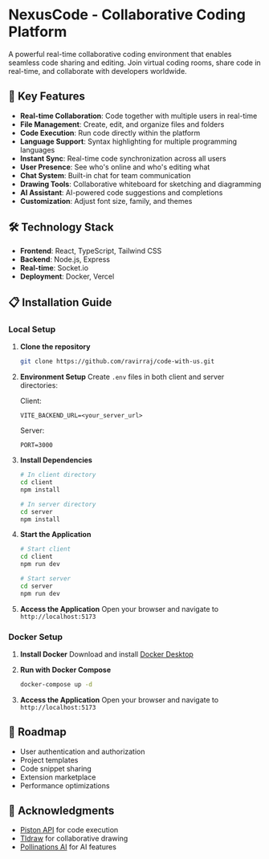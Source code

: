 # NexusCode - Collaborative Coding Platform

A powerful real-time collaborative coding environment that enables seamless code sharing and editing. Join virtual coding rooms, share code in real-time, and collaborate with developers worldwide.

## 🚀 Key Features

- **Real-time Collaboration**: Code together with multiple users in real-time
- **File Management**: Create, edit, and organize files and folders
- **Code Execution**: Run code directly within the platform
- **Language Support**: Syntax highlighting for multiple programming languages
- **Instant Sync**: Real-time code synchronization across all users
- **User Presence**: See who's online and who's editing what
- **Chat System**: Built-in chat for team communication
- **Drawing Tools**: Collaborative whiteboard for sketching and diagramming
- **AI Assistant**: AI-powered code suggestions and completions
- **Customization**: Adjust font size, family, and themes

## 🛠️ Technology Stack

- **Frontend**: React, TypeScript, Tailwind CSS
- **Backend**: Node.js, Express
- **Real-time**: Socket.io
- **Deployment**: Docker, Vercel

## 📋 Installation Guide

### Local Setup

1. **Clone the repository**
   ```bash
   git clone https://github.com/ravirraj/code-with-us.git
   ```

2. **Environment Setup**
   Create `.env` files in both client and server directories:

   Client:
   ```
   VITE_BACKEND_URL=<your_server_url>
   ```

   Server:
   ```
   PORT=3000
   ```

3. **Install Dependencies**
   ```bash
   # In client directory
   cd client
   npm install

   # In server directory
   cd server
   npm install
   ```

4. **Start the Application**
   ```bash
   # Start client
   cd client
   npm run dev

   # Start server
   cd server
   npm run dev
   ```

5. **Access the Application**
   Open your browser and navigate to `http://localhost:5173`

### Docker Setup

1. **Install Docker**
   Download and install [Docker Desktop](https://www.docker.com/products/docker-desktop/)

2. **Run with Docker Compose**
   ```bash
   docker-compose up -d
   ```

3. **Access the Application**
   Open your browser and navigate to `http://localhost:5173`

## 🔮 Roadmap

- User authentication and authorization
- Project templates
- Code snippet sharing
- Extension marketplace
- Performance optimizations


## 🙏 Acknowledgments

- [Piston API](https://github.com/engineer-man/piston) for code execution
- [Tldraw](https://github.com/tldraw/tldraw) for collaborative drawing
- [Pollinations AI](https://github.com/pollinations/pollinations) for AI features
